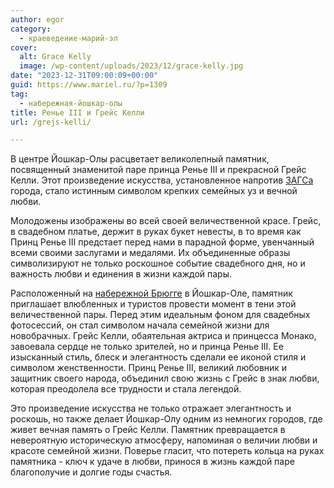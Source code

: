 ```yaml
---
author: egor
category:
  - краеведение-марий-эл
cover:
  alt: Grace Kelly
  image: /wp-content/uploads/2023/12/grace-kelly.jpg
date: "2023-12-31T09:00:09+00:00"
guid: https://www.mariel.ru/?p=1309
tag:
  - набережная-йошкар-олы
title: Ренье III и Грейс Келли
url: /grejs-kelli/

---
```

В центре Йошкар-Олы расцветает великолепный памятник, посвященный знаменитой паре принца Ренье III и прекрасной Грейс Келли. Этот произведение искусства, установленное напротив [ЗАГСа](https://i-ola.ru/about/administraciya/zags/index.php) города, стало истинным символом крепких семейных уз и вечной любви.

Молодожены изображены во всей своей величественной красе. Грейс, в свадебном платье, держит в руках букет невесты, в то время как Принц Ренье III предстает перед нами в парадной форме, увенчанный всеми своими заслугами и медалями. Их объединенные образы символизируют не только роскошное событие свадебного дня, но и важность любви и единения в жизни каждой пары.

Расположенный на [набережной Брюгге](/brugge/) в Йошкар-Оле, памятник приглашает влюбленных и туристов провести момент в тени этой величественной пары. Перед этим идеальным фоном для свадебных фотосессий, он стал символом начала семейной жизни для новобрачных. Грейс Келли, обаятельная актриса и принцесса Монако, завоевала сердце не только зрителей, но и принца Ренье III. Ее изысканный стиль, блеск и элегантность сделали ее иконой стиля и символом женственности. Принц Ренье III, великий любовник и защитник своего народа, объединил свою жизнь с Грейс в знак любви, которая преодолела все трудности и стала легендой.

Это произведение искусства не только отражает элегантность и роскошь, но также делает Йошкар\-Олу одним из немногих городов, где живет вечная память о Грейс Келли. Памятник превращается в невероятную историческую атмосферу, напоминая о величии любви и красоте семейной жизни. Поверье гласит, что потереть кольца на руках памятника \- ключ к удаче в любви, принося в жизнь каждой паре благополучие и долгие годы счастья.
